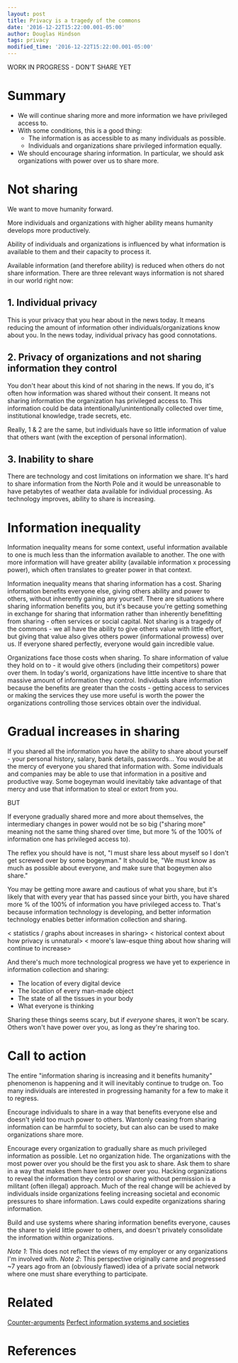 ```yaml
---
layout: post
title: Privacy is a tragedy of the commons
date: '2016-12-22T15:22:00.001-05:00'
author: Douglas Hindson
tags: privacy
modified_time: '2016-12-22T15:22:00.001-05:00'
---
```


WORK IN PROGRESS - DON'T SHARE YET

# Summary

* We will continue sharing more and more information we have privileged access to.
* With some conditions, this is a good thing:
  * The information is as accessible to as many individuals as possible.
  * Individuals and organizations share privileged information equally.
* We should encourage sharing information. In particular, we should ask organizations with power over us to share more.

# Not sharing

We want to move humanity forward.

More individuals and organizations with higher ability means humanity develops more productively.

Ability of individuals and organizations is influenced by what information is available to them and their capacity to process it.

Available information (and therefore ability) is reduced when others do not share information. There are three relevant ways information is not shared in our world right now:

## 1. Individual privacy

This is your privacy that you hear about in the news today. It means reducing the amount of information other individuals/organizations know about you. In the news today, individual privacy has good connotations.

## 2. Privacy of organizations and not sharing information they control

You don't hear about this kind of not sharing in the news. If you do, it's often how information was shared without their consent. It means not sharing information the organization has privileged access to. This information could be data intentionally/unintentionally collected over time, institutional knowledge, trade secrets, etc.

Really, 1 & 2 are the same, but individuals have so little information of value that others want (with the exception of personal information).

## 3. Inability to share

There are technology and cost limitations on information we share. It's hard to share information from the North Pole and it would be unreasonable to have petabytes of weather data available for individual processing. As technology improves, ability to share is increasing.

# Information inequality

Information inequality means for some context, useful information available to one is much less than the information available to another. The one with more information will have greater ability (available information x processing power), which often translates to greater power in that context.

Information inequality means that sharing information has a cost. Sharing information benefits everyone else, giving others ability and power to others, without inherently gaining any yourself. There are situations where sharing information benefits you, but it's because you're getting something in exchange for sharing that information rather than inherently benefitting from sharing - often services or social capital. Not sharing is a tragedy of the commons - we all have the ability to give others value with little effort, but giving that value also gives others power (informational prowess) over us. If everyone shared perfectly, everyone would gain incredible value.

Organizations face those costs when sharing. To share information of value they hold on to - it would give others (including their competitors) power over them. In today's world, organizations have little incentive to share that massive amount of information they control. Individuals share information because the benefits are greater than the costs - getting access to services or making the services they use more useful is worth the power the organizations controlling those services obtain over the individual.

# Gradual increases in sharing

If you shared all the information you have the ability to share about yourself - your personal history, salary, bank details, passwords... You would be at the mercy of everyone you shared that information with. Some individuals and companies may be able to use that information in a positive and productive way. Some bogeyman would inevitably take advantage of that mercy and use that information to steal or extort from you.

BUT

If everyone gradually shared more and more about themselves, the intermediary changes in power would not be so big ("sharing more" meaning not the same thing shared over time, but more % of the 100% of information one has privileged access to).

The reflex you should have is not, 
"I must share less about myself so I don't get screwed over by some bogeyman." 
It should be, 
"We must know as much as possible about everyone, and make sure that bogeymen also share." 

You may be getting more aware and cautious of what you share, but it's likely that with every year that has passed since your birth, you have shared more % of the 100% of information you have privileged access to. That's because information technology is developing, and better information technology enables better information collection and sharing.

< statistics / graphs about increases in sharing>
< historical context about how privacy is unnatural>
< moore's law-esque thing about how sharing will continue to increase>

And there's much more technological progress we have yet to experience in information collection and sharing:

* The location of every digital device
* The location of every man-made object
* The state of all the tissues in your body
* What everyone is thinking

Sharing these things seems scary, but if *everyone* shares, it won't be scary. Others won't have power over you, as long as they're sharing too.

# Call to action

The entire "information sharing is increasing and it benefits humanity" phenomenon is happening and it will inevitably continue to trudge on. Too many individuals are interested in progressing hamanity for a few to make it to regress.

Encourage individuals to share in a way that benefits everyone else and doesn't yield too much power to others. Wantonly ceasing from sharing information can be harmful to society, but can also can be used to make organizations share more. 

Encourage every organization to gradually share as much privileged information as possible. Let no organization hide. The organizations with the most power over you should be the first you ask to share. Ask them to share in a way that makes them have less power over you. Hacking organizations to reveal the information they control or sharing without permission is a militant (often illegal) approach. Much of the real change will be achieved by individuals inside organizations feeling increasing societal and economic pressures to share information. Laws could expedite organizations sharing information.

Build and use systems where sharing information benefits everyone, causes the sharer to yield little power to others, and doesn't privately consolidate the information within organizations.

*Note 1*: This does not reflect the views of my employer or any organizations I'm involved with.
*Note 2*: This perspective originally came and progressed ~7 years ago from an (obviously flawed) idea of a private social network where one must share everything to participate.

# Related

[Counter-arguments]()
[Perfect information systems and societies]()

# References

